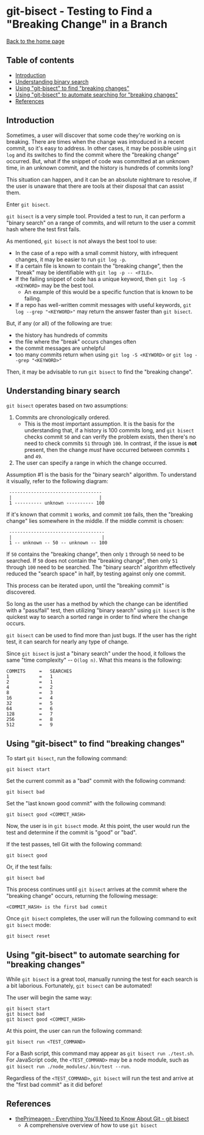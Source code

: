# git-bisect - Testing to Find a "Breaking Change" in a Branch

[Back to the home page](../README.md)

## Table of contents

- [Introduction](#introduction)
- [Understanding binary search](#Understanding-binary-search)
- [Using "git-bisect" to find "breaking changes"](#Using-git-bisect-to-find-breaking-changes)
- [Using "git-bisect" to automate searching for "breaking changes"](#Using-git-bisect-to-automate-searching-for-breaking-changes)
- [References](#References)

## Introduction

Sometimes, a user will discover that some code they're working on is breaking. There are times when the change was introduced in a recent commit, so it's easy to address. In other cases, it may be possible using `git log` and its switches to find the commit where the "breaking change" occurred. But, what if the snippet of code was committed at an unknown time, in an unknown commit, and the history is hundreds of commits long?

This situation can happen, and it can be an absolute nightmare to resolve, if the user is unaware that there are tools at their disposal that can assist them.

Enter `git bisect`.

`git bisect` is a very simple tool. Provided a test to run, it can perform a "binary search" on a range of commits, and will return to the user a commit hash where the test first fails.

As mentioned, `git bisect` is not always the best tool to use:

- In the case of a repo with a small commit history, with infrequent changes, it may be easier to run `git log -p`.
- If a certain file is known to contain the "breaking change", then the "break" may be identifiable with `git log -p -- <FILE>`.
- If the failing snippet of code has a unique keyword, then `git log -S <KEYWORD>` may be the best tool.
    - An example of this would be a specific function that is known to be failing.
- If a repo has well-written commit messages with useful keywords, `git log --grep "<KEYWORD>"` may return the answer faster than `git bisect`.

But, if any (or all) of the following are true:

- the history has hundreds of commits
- the file where the "break" occurs changes often
- the commit messages are unhelpful
- too many commits return when using `git log -S <KEYWORD>` or `git log --grep "<KEYWORD>"`

Then, it may be advisable to run `git bisect` to find the "breaking change".

## Understanding binary search

`git bisect` operates based on two assumptions:

1. Commits are chronologically ordered.
    - This is the most important assumption. It is the basis for the understanding that, if a history is 100 commits long, and `git bisect` checks commit `50` and can verify the problem exists, then there's no need to check commits `51` through `100`. In contrast, if the issue is **not** present, then the change *must* have occurred between commits `1` and `49`.
1. The user can specify a range in which the change occurred.

Assumption #1 is the basis for the "binary search" algorithm. To understand it visually, refer to the following diagram:

```
 ----------------------------------
 |                                |
 1 ---------- unknown ---------- 100
```

If it's known that commit `1` works, and commit `100` fails, then the "breaking change" lies somewhere in the middle. If the middle commit is chosen:

```
 -----------------------------------
 |                                 |
 1 -- unknown -- 50 -- unknown -- 100
```

If `50` contains the "breaking change", then only `1` through `50` need to be searched. If `50` does not contain the "breaking change", then only `51` through `100` need to be searched. The "binary search" algorithm effectively reduced the "search space" in half, by testing against only one commit.

This process can be iterated upon, until the "breaking commit" is discovered.

So long as the user has a method by which the change can be identified with a "pass/fail" test, then utilizing "binary search" using `git bisect` is the quickest way to search a sorted range in order to find where the change occurs.

`git bisect` can be used to find more than just bugs. If the user has the right test, it can search for nearly any type of change.

Since `git bisect` is just a "binary search" under the hood, it follows the same "time complexity" -- `O(log n)`. What this means is the following:

```
COMMITS     =   SEARCHES
1           =   1
2           =   1
4           =   2
8           =   3
16          =   4
32          =   5
64          =   6
128         =   7
256         =   8
512         =   9
```

## Using "git-bisect" to find "breaking changes"

To start `git bisect`, run the following command:

```
git bisect start
```

Set the current commit as a "bad" commit with the following command:

```
git bisect bad
```

Set the "last known good commit" with the following command:

```
git bisect good <COMMIT_HASH>
```

Now, the user is in `git bisect` mode. At this point, the user would run the test and determine if the commit is "good" or "bad".

If the test passes, tell Git with the following command:

```
git bisect good
```

Or, if the test fails:

```
git bisect bad
```

This process continues until `git bisect` arrives at the commit where the "breaking change" occurs, returning the following message:

```
<COMMIT_HASH> is the first bad commit
```

Once `git bisect` completes, the user will run the following command to exit `git bisect` mode:

```
git bisect reset
```

## Using "git-bisect" to automate searching for "breaking changes"

While `git bisect` is a great tool, manually running the test for each search is a bit laborious. Fortunately, `git bisect` can be automated!

The user will begin the same way:

```
git bisect start
git bisect bad
git bisect good <COMMIT_HASH>
```

At this point, the user can run the following command:

```
git bisect run <TEST_COMMAND>
```

For a Bash script, this command may appear as `git bisect run ./test.sh`. For JavaScript code, the `<TEST_COMMAND>` may be a node module, such as `git bisect run ./node_modules/.bin/test --run`.

Regardless of the `<TEST_COMMAND>`, `git bisect` will run the test and arrive at the "first bad commit" as it did before!

## References

- [thePrimeagen - Everything You'll Need to Know About Git - git bisect](https://theprimeagen.github.io/fem-git/lessons/git-gud/bisect)
    - A comprehensive overview of how to use `git bisect`
